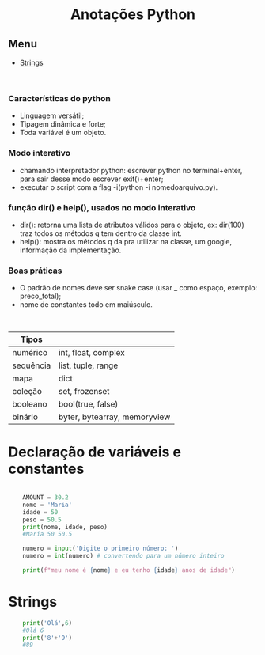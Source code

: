 <h1 align="center"> Anotações Python </h1>

## Menu

- [Strings](#strings)

<br>


### Características do python
- Linguagem versátil;
- Tipagem dinâmica e forte;
- Toda variável é um objeto.

### Modo interativo
- chamando interpretador python: escrever python no terminal+enter, para sair desse modo escrever exit()+enter;
- executar o script com a flag -i(python -i nomedoarquivo.py).

### função dir() e help(), usados no modo interativo
- dir(): retorna uma lista de atributos válidos para o objeto, ex: dir(100) traz todos os métodos q tem dentro da classe int.
- help(): mostra os métodos q da pra utilizar na classe, um google, informação da implementação.

### Boas práticas
- O padrão de nomes deve ser snake case (usar _ como espaço, exemplo: preco_total);
- nome de constantes todo em maiúsculo.

<br>

| Tipos | |
|-------|-|
|numérico| int, float, complex |
| sequência | list, tuple, range |
| mapa | dict |
| coleção | set, frozenset |
| booleano | bool(true, false) |
| binário | byter, bytearray, memoryview |

# Declaração de variáveis e constantes

```python
   
    AMOUNT = 30.2
    nome = 'Maria'
    idade = 50
    peso = 50.5
    print(nome, idade, peso)
    #Maria 50 50.5

    numero = input('Digite o primeiro número: ')
    numero = int(numero) # convertendo para um número inteiro

    print(f"meu nome é {nome} e eu tenho {idade} anos de idade")

```

# Strings
```python
    print('Olá',6)
    #Olá 6
    print('8'+'9')
    #89
```
